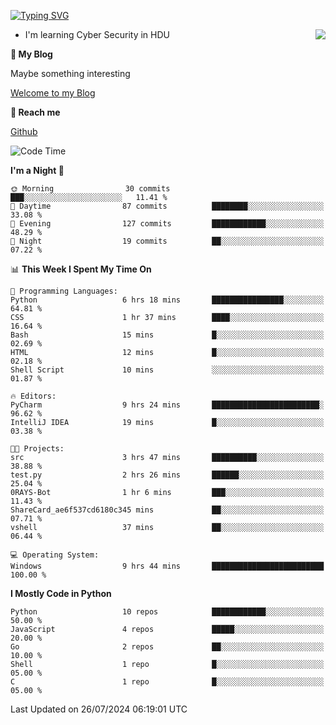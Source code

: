 [![Typing SVG](https://readme-typing-svg.herokuapp.com?font=Fira+Code&pause=1000&random=false&width=450&height=60&lines=Hello+%F0%9F%91%8B%F0%9F%8F%BB;I'm+JBNRZ)](https://git.io/typing-svg)

<a href="#">
  <img align="right" src="https://github-readme-stats.vercel.app/api?username=JBNRZ&show_icons=true&bg_color=15,f2f7fd,E0EAFC" />
</a>

- I'm learning Cyber Security in HDU

 **🌱 My Blog**

Maybe something interesting

[Welcome to my Blog](https://jbnrz.com.cn/)

 **💬 Reach me** 

[Github](https://github.com/JBNRZ)


<!--START_SECTION:waka-->
![Code Time](http://img.shields.io/badge/Code%20Time-615%20hrs%207%20mins-blue)

**I'm a Night 🦉** 

```text
🌞 Morning                30 commits          ███░░░░░░░░░░░░░░░░░░░░░░   11.41 % 
🌆 Daytime                87 commits          ████████░░░░░░░░░░░░░░░░░   33.08 % 
🌃 Evening                127 commits         ████████████░░░░░░░░░░░░░   48.29 % 
🌙 Night                  19 commits          ██░░░░░░░░░░░░░░░░░░░░░░░   07.22 % 
```


📊 **This Week I Spent My Time On** 

```text
💬 Programming Languages: 
Python                   6 hrs 18 mins       ████████████████░░░░░░░░░   64.81 % 
CSS                      1 hr 37 mins        ████░░░░░░░░░░░░░░░░░░░░░   16.64 % 
Bash                     15 mins             █░░░░░░░░░░░░░░░░░░░░░░░░   02.69 % 
HTML                     12 mins             █░░░░░░░░░░░░░░░░░░░░░░░░   02.18 % 
Shell Script             10 mins             ░░░░░░░░░░░░░░░░░░░░░░░░░   01.87 % 

🔥 Editors: 
PyCharm                  9 hrs 24 mins       ████████████████████████░   96.62 % 
IntelliJ IDEA            19 mins             █░░░░░░░░░░░░░░░░░░░░░░░░   03.38 % 

🐱‍💻 Projects: 
src                      3 hrs 47 mins       ██████████░░░░░░░░░░░░░░░   38.88 % 
test.py                  2 hrs 26 mins       ██████░░░░░░░░░░░░░░░░░░░   25.04 % 
0RAYS-Bot                1 hr 6 mins         ███░░░░░░░░░░░░░░░░░░░░░░   11.43 % 
ShareCard_ae6f537cd6180c345 mins             ██░░░░░░░░░░░░░░░░░░░░░░░   07.71 % 
vshell                   37 mins             ██░░░░░░░░░░░░░░░░░░░░░░░   06.44 % 

💻 Operating System: 
Windows                  9 hrs 44 mins       █████████████████████████   100.00 % 
```

**I Mostly Code in Python** 

```text
Python                   10 repos            ████████████░░░░░░░░░░░░░   50.00 % 
JavaScript               4 repos             █████░░░░░░░░░░░░░░░░░░░░   20.00 % 
Go                       2 repos             ██░░░░░░░░░░░░░░░░░░░░░░░   10.00 % 
Shell                    1 repo              █░░░░░░░░░░░░░░░░░░░░░░░░   05.00 % 
C                        1 repo              █░░░░░░░░░░░░░░░░░░░░░░░░   05.00 % 
```




 Last Updated on 26/07/2024 06:19:01 UTC
<!--END_SECTION:waka-->
